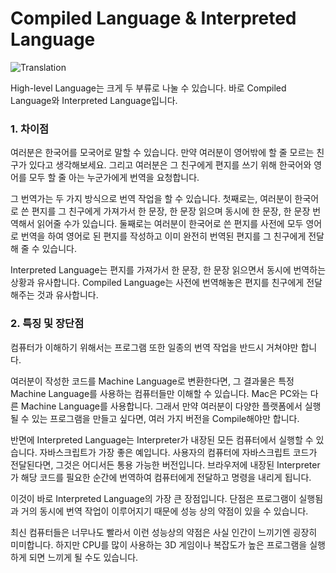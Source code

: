 # Compiled Language & Interpreted Language

![Translation](https://s3.ap-northeast-2.amazonaws.com/bootcamp-prep-assets/images/translation.jpeg)

High-level Language는 크게 두 부류로 나눌 수 있습니다. 바로 Compiled Language와 Interpreted Language입니다.

### 1. 차이점

여러분은 한국어를 모국어로 말할 수 있습니다. 만약 여러분이 영어밖에 할 줄 모르는 친구가 있다고 생각해보세요. 그리고 여러분은 그 친구에게 편지를 쓰기 위해 한국어와 영어를 모두 할 줄 아는 누군가에게 번역을 요청합니다.

그 번역가는 두 가지 방식으로 번역 작업을 할 수 있습니다. 첫째로는, 여러분이 한국어로 쓴 편지를 그 친구에게 가져가서 한 문장, 한 문장 읽으며 동시에 한 문장, 한 문장 번역해서 읽어줄 수가 있습니다. 둘째로는 여러분이 한국어로 쓴 편지를 사전에 모두 영어로 번역을 하여 영어로 된 편지를 작성하고 이미 완전히 번역된 편지를 그 친구에게 전달해 줄 수 있습니다.

Interpreted Language는 편지를 가져가서 한 문장, 한 문장 읽으면서 동시에 번역하는 상황과 유사합니다. Compiled Language는 사전에 번역해놓은 편지를 친구에게 전달해주는 것과 유사합니다.

### 2. 특징 및 장단점

컴퓨터가 이해하기 위해서는 프로그램 또한 일종의 번역 작업을 반드시 거쳐야만 합니다.

여러분이 작성한 코드를 Machine Language로 변환한다면, 그 결과물은 특정 Machine Language를 사용하는 컴퓨터들만 이해할 수 있습니다. Mac은 PC와는 다른 Machine Language를 사용합니다. 그래서 만약 여러분이 다양한 플랫폼에서 실행될 수 있는 프로그램을 만들고 싶다면, 여러 가지 버전을 Compile해야만 합니다.

반면에 Interpreted Language는 Interpreter가 내장된 모든 컴퓨터에서 실행할 수 있습니다. 자바스크립트가 가장 좋은 예입니다. 사용자의 컴퓨터에 자바스크립트 코드가 전달된다면, 그것은 어디서든 통용 가능한 버전입니다. 브라우저에 내장된 Interpreter가 해당 코드를 필요한 순간에 번역하여 컴퓨터에게 전달하고 명령을 내리게 됩니다.

이것이 바로 Interpreted Language의 가장 큰 장점입니다. 단점은 프로그램이 실행됨과 거의 동시에 번역 작업이 이루어지기 때문에 성능 상의 약점이 있을 수 있습니다.

최신 컴퓨터들은 너무나도 빨라서 이런 성능상의 약점은 사실 인간이 느끼기엔 굉장히 미미합니다. 하지만 CPU를 많이 사용하는 3D 게임이나 복잡도가 높은 프로그램을 실행하게 되면 느끼게 될 수도 있습니다.
